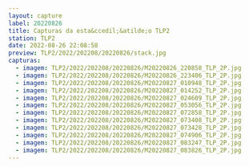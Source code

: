 ```yaml
---
layout: capture
label: 20220826
title: Capturas da esta&ccedil;&atilde;o TLP2
station: TLP2
date: 2022-08-26 22:08:58
preview: TLP2/2022/202208/20220826/stack.jpg
capturas:
  - imagem: TLP2/2022/202208/20220826/M20220826_220858_TLP_2P.jpg
  - imagem: TLP2/2022/202208/20220826/M20220826_223406_TLP_2P.jpg
  - imagem: TLP2/2022/202208/20220826/M20220827_010948_TLP_2P.jpg
  - imagem: TLP2/2022/202208/20220826/M20220827_014252_TLP_2P.jpg
  - imagem: TLP2/2022/202208/20220826/M20220827_024609_TLP_2P.jpg
  - imagem: TLP2/2022/202208/20220826/M20220827_053056_TLP_2P.jpg
  - imagem: TLP2/2022/202208/20220826/M20220827_072858_TLP_2P.jpg
  - imagem: TLP2/2022/202208/20220826/M20220827_073408_TLP_2P.jpg
  - imagem: TLP2/2022/202208/20220826/M20220827_073428_TLP_2P.jpg
  - imagem: TLP2/2022/202208/20220826/M20220827_074906_TLP_2P.jpg
  - imagem: TLP2/2022/202208/20220826/M20220827_083247_TLP_2P.jpg
  - imagem: TLP2/2022/202208/20220826/M20220827_083826_TLP_2P.jpg
---
```

